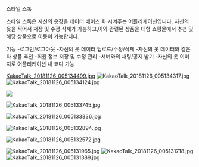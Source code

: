 스타일 스톡

스타일 스톡은 자신의 옷장을 데이터 베이스 화 시켜주는 어플리케이션입니다.
자신의 옷을 찍어서 저장 및 수정 삭제가 가능하고,이와 관련된 상품을 대형 쇼핑몰에서 추천 및 해당 상품으로 이동이 가능합니다.



기능
-로그인/로그아웃
-자신의 옷 데이터 업로드/수정/삭제
-자신의 옷 데이터와 같은 타 상품 추천
-회원 정보 저장 및 수정 관리
-서버와의 채팅/공지 받기
-자신의 옷 이미지로 어플리케이션 내 코디 가능

[KakaoTalk_20181126_005134499.jpg]({{site.baseurl}}/KakaoTalk_20181126_005134499.jpg)
![KakaoTalk_20181126_005134317.jpg]({{site.baseurl}}/KakaoTalk_20181126_005134317.jpg)
![KakaoTalk_20181126_005134124.jpg]({{site.baseurl}}/KakaoTalk_20181126_005134124.jpg)

![]({{site.baseurl}}//KakaoTalk_20181126_005133745.jpg)

![KakaoTalk_20181126_005133745.jpg]({{site.baseurl}}/KakaoTalk_20181126_005133745.jpg)

![KakaoTalk_20181126_005133336.jpg]({{site.baseurl}}/KakaoTalk_20181126_005133336.jpg)

![KakaoTalk_20181126_005132894.jpg]({{site.baseurl}}/KakaoTalk_20181126_005132894.jpg)

![KakaoTalk_20181126_005132572.jpg]({{site.baseurl}}/KakaoTalk_20181126_005132572.jpg)

![KakaoTalk_20181126_005131965.jpg]({{site.baseurl}}/KakaoTalk_20181126_005131965.jpg)
![KakaoTalk_20181126_005131718.jpg]({{site.baseurl}}/KakaoTalk_20181126_005131718.jpg)
![KakaoTalk_20181126_005131389.jpg]({{site.baseurl}}/KakaoTalk_20181126_005131389.jpg)
